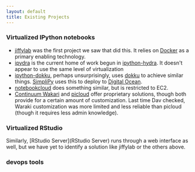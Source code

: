 ```yaml
---
layout: default
title: Existing Projects
---
```

### Virtualized IPython notebooks

 - [jiffylab](http://github.com/ptone/jiffylab) was the first project we saw
   that did this. It relies on [Docker](http://docker.io) as a primary enabling
   technology.
 - [ipydra](https://github.com/UnataInc/ipydra) is the current home of work
   begun in [ipython-hydra](https://github.com/cni/ipython-hydra). It doesn't
   appear to use the same level of virtualization
 - [ipython-dokku](https://github.com/richstoner/ipython-dokku), perhaps
   unsurprisingly, uses [dokku](https://github.com/progrium/dokku) to achieve similar things.
   [SimpliPy](http://simplipy.org/) uses this to deploy to 
   [Digital Ocean](https://www.digitalocean.com/).
 - [notebookcloud](https://notebookcloud.appspot.com/docs) does something
   similar, but is restricted to EC2.
 - [Continuum Wakari](http://wakari.io) and [picloud](http://picloud.com) offer
   proprietary solutions, though both provide for a certain amount of
   customization. Last time Dav checked, Waraki customization was more limited
   and less reliable than picloud (though it requires less admin knowledge).

### Virtualized RStudio

Similarly, [RStudio Server](RStudio Server) runs through a web interface as
well, but we have yet to identify a solution like jiffylab or the others above.

### devops tools
